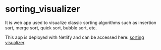 # sorting_visualizer

It is web app used to visualize classic sorting algorithms such as insertion sort, merge sort, quick sort, bubble sort, etc.

This app is deployed with Netlify and can be accessed here: <a href="https://ayushsortingvis.netlify.app/" target="_blank">sorting visualizer</a>.
